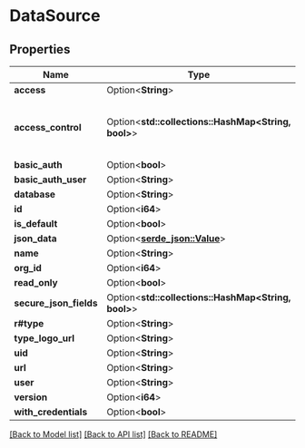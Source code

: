 # DataSource

## Properties

Name | Type | Description | Notes
------------ | ------------- | ------------- | -------------
**access** | Option<**String**> |  | [optional]
**access_control** | Option<**std::collections::HashMap<String, bool>**> | Metadata contains user accesses for a given resource Ex: map[string]bool{\"create\":true, \"delete\": true} | [optional]
**basic_auth** | Option<**bool**> |  | [optional]
**basic_auth_user** | Option<**String**> |  | [optional]
**database** | Option<**String**> |  | [optional]
**id** | Option<**i64**> |  | [optional]
**is_default** | Option<**bool**> |  | [optional]
**json_data** | Option<[**serde_json::Value**](.md)> |  | [optional]
**name** | Option<**String**> |  | [optional]
**org_id** | Option<**i64**> |  | [optional]
**read_only** | Option<**bool**> |  | [optional]
**secure_json_fields** | Option<**std::collections::HashMap<String, bool>**> |  | [optional]
**r#type** | Option<**String**> |  | [optional]
**type_logo_url** | Option<**String**> |  | [optional]
**uid** | Option<**String**> |  | [optional]
**url** | Option<**String**> |  | [optional]
**user** | Option<**String**> |  | [optional]
**version** | Option<**i64**> |  | [optional]
**with_credentials** | Option<**bool**> |  | [optional]

[[Back to Model list]](../README.md#documentation-for-models) [[Back to API list]](../README.md#documentation-for-api-endpoints) [[Back to README]](../README.md)


